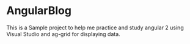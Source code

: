 # AngularBlog

This is a Sample project to help me practice and study angular 2 using Visual Studio and ag-grid for displaying data. 
